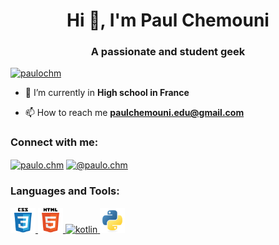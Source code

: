 <h1 align="center">Hi 👋, I'm Paul Chemouni</h1>
<h3 align="center">A passionate and student geek</h3>

<p align="left"> <a href="https://twitter.com/paulochm" target="blank"><img src="https://img.shields.io/twitter/follow/paulochm?logo=twitter&style=for-the-badge" alt="paulochm" /></a> </p>

- 🏫 I’m currently in **High school in France**

- 📫 How to reach me **paulchemouni.edu@gmail.com**

<h3 align="left">Connect with me:</h3>
<p align="left">
<a href="https://twitter.com/paulochm" target="blank"><img align="center" src="https://raw.githubusercontent.com/rahuldkjain/github-profile-readme-generator/master/src/images/icons/Social/twitter.svg" alt="paulo.chm" height="30" width="40" /></a>
<a href="https://instagram.com/@paulo.chm" target="blank"><img align="center" src="https://raw.githubusercontent.com/rahuldkjain/github-profile-readme-generator/master/src/images/icons/Social/instagram.svg" alt="@paulo.chm" height="30" width="40" /></a>
</p>

<h3 align="left">Languages and Tools:</h3>
<p align="left"> <a href="https://www.w3schools.com/css/" target="_blank" rel="noreferrer"> <img src="https://raw.githubusercontent.com/devicons/devicon/master/icons/css3/css3-original-wordmark.svg" alt="css3" width="40" height="40"/> </a> <a href="https://www.w3.org/html/" target="_blank" rel="noreferrer"> <img src="https://raw.githubusercontent.com/devicons/devicon/master/icons/html5/html5-original-wordmark.svg" alt="html5" width="40" height="40"/> </a> <a href="https://kotlinlang.org" target="_blank" rel="noreferrer"> <img src="https://www.vectorlogo.zone/logos/kotlinlang/kotlinlang-icon.svg" alt="kotlin" width="40" height="40"/> </a> <a href="https://www.python.org" target="_blank" rel="noreferrer"> <img src="https://raw.githubusercontent.com/devicons/devicon/master/icons/python/python-original.svg" alt="python" width="40" height="40"/> </a> </p>

